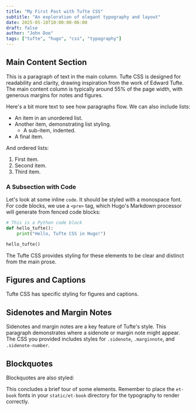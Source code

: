 ```yaml
---
title: "My First Post with Tufte CSS"
subtitle: "An exploration of elegant typography and layout"
date: 2025-05-18T10:00:00-06:00
draft: false
author: "John Doe"
tags: ["tufte", "hugo", "css", "typography"]
---
```



## Main Content Section

This is a paragraph of text in the main column. Tufte CSS is designed for readability and clarity, drawing inspiration from the work of Edward Tufte. The main content column is typically around 55% of the page width, with generous margins for notes and figures.

Here's a bit more text to see how paragraphs flow. We can also include lists:

* An item in an unordered list.
* Another item, demonstrating list styling.
    * A sub-item, indented.
* A final item.

And ordered lists:

1.  First item.
2.  Second item.
3.  Third item.

### A Subsection with Code

Let's look at some inline `code`. It should be styled with a monospace font. For code blocks, we use a `<pre>` tag, which Hugo's Markdown processor will generate from fenced code blocks:

```python
# This is a Python code block
def hello_tufte():
    print("Hello, Tufte CSS in Hugo!")

hello_tufte()
```

The Tufte CSS provides styling for these elements to be clear and distinct from the main prose.

## Figures and Captions

Tufte CSS has specific styling for figures and captions.
## Sidenotes and Margin Notes

Sidenotes and margin notes are a key feature of Tufte's style.
This paragraph demonstrates where a sidenote or margin note might appear. The CSS you provided includes styles for `.sidenote`, `.marginnote`, and `.sidenote-number`.

## Blockquotes

Blockquotes are also styled:


This concludes a brief tour of some elements. Remember to place the `et-book` fonts in your `static/et-book` directory for the typography to render correctly.
